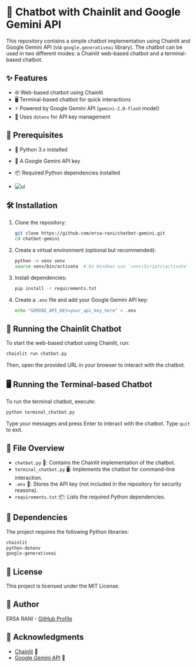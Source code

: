 # 🤖 Chatbot with Chainlit and Google Gemini API

This repository contains a simple chatbot implementation using Chainlit and Google Gemini API (via `google.generativeai` library). The chatbot can be used in two different modes: a Chainlit web-based chatbot and a terminal-based chatbot.

## ✨ Features
- 🌐 Web-based chatbot using Chainlit
- 🖥️ Terminal-based chatbot for quick interactions
- ⚡ Powered by Google Gemini API (`gemini-2.0-flash` model)
- 🔐 Uses `dotenv` for API key management

## 📌 Prerequisites
- 🐍 Python 3.x installed
- 🔑 A Google Gemini API key
- 📦 Required Python dependencies installed

- ![ui](https://github.com/user-attachments/assets/05adf97a-14dd-46f5-b617-d504afd300f9)


## 🛠️ Installation
1. Clone the repository:
   ```sh
   git clone https://github.com/ersa-rani/chatbot-gemini.git
   cd chatbot-gemini
   ```

2. Create a virtual environment (optional but recommended):
   ```sh
   python -m venv venv
   source venv/bin/activate  # On Windows use `venv\Scripts\activate`
   ```

3. Install dependencies:
   ```sh
   pip install -r requirements.txt
   ```

4. Create a `.env` file and add your Google Gemini API key:
   ```sh
   echo "GEMINI_API_KEY=your_api_key_here" > .env
   ```

## 🚀 Running the Chainlit Chatbot
To start the web-based chatbot using Chainlit, run:
```sh
chainlit run chatbot.py
```
Then, open the provided URL in your browser to interact with the chatbot.

## 🖥️ Running the Terminal-based Chatbot
To run the terminal chatbot, execute:
```sh
python terminal_chatbot.py
```
Type your messages and press Enter to interact with the chatbot. Type `quit` to exit.

## 📂 File Overview
- `chatbot.py` 📝: Contains the Chainlit implementation of the chatbot.
- `terminal_chatbot.py` 🖥️: Implements the chatbot for command-line interaction.
- `.env` 🔑: Stores the API key (not included in the repository for security reasons).
- `requirements.txt` 📦: Lists the required Python dependencies.

## 📜 Dependencies
The project requires the following Python libraries:
```txt
chainlit
python-dotenv
google-generativeai
```

## 📄 License
This project is licensed under the MIT License.

## 👤 Author
ERSA RANI - [GitHub Profile](https://github.com/ersa-rani)

## 🙌 Acknowledgments
- [Chainlit](https://chainlit.io/) 🚀
- [Google Gemini API](https://ai.google.dev/) 🤖

